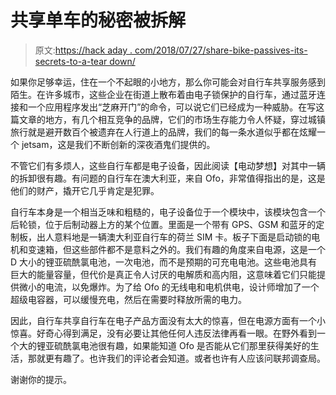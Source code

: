 # 共享单车的秘密被拆解

> 原文:[https://hack aday . com/2018/07/27/share-bike-passives-its-secrets-to-a-tear down/](https://hackaday.com/2018/07/27/share-bike-surrenders-its-secrets-to-a-teardown/)

如果你足够幸运，住在一个不起眼的小地方，那么你可能会对自行车共享服务感到陌生。在许多城市，这些企业在街道上散布着由电子锁保护的自行车，通过蓝牙连接和一个应用程序发出“芝麻开门”的命令，可以说它们已经成为一种威胁。在写这篇文章的地方，有几个相互竞争的品牌，它们的市场生存能力令人怀疑，穿过城镇旅行就是避开数百个被遗弃在人行道上的品牌，我们的每一条水道似乎都在炫耀一个 jetsam，这是我们不断创新的深夜酒鬼们提供的。

不管它们有多烦人，这些自行车都是电子设备，因此阅读【电动梦想】对其中一辆的拆卸很有趣。有问题的自行车在澳大利亚，来自 Ofo，非常值得指出的是，这是他们的财产，撬开它几乎肯定是犯罪。

自行车本身是一个相当乏味和粗糙的，电子设备位于一个模块中，该模块包含一个后轮锁，位于后制动器上方的某个位置。里面是一个带有 GPS、GSM 和蓝牙的定制板，出人意料地是一辆澳大利亚自行车的荷兰 SIM 卡。板子下面是启动锁的电机和变速箱，但这些部件都不是意料之外的。我们有趣的角度来自电源，这是一个 D 大小的锂亚硫酰氯电池，一次电池，而不是预期的可充电电池。这些电池具有巨大的能量容量，但代价是真正令人讨厌的电解质和高内阻，这意味着它们只能提供微小的电流，以免爆炸。为了给 Ofo 的无线电和电机供电，设计师增加了一个超级电容器，可以缓慢充电，然后在需要时释放所需的电力。

因此，自行车共享自行车在电子产品方面没有太大的惊喜，但在电源方面有一个小惊喜。好奇心得到满足，没有必要让其他任何人违反法律再看一眼。在野外看到一个大的锂亚硫酰氯电池很有趣，如果能知道 Ofo 是否能从它们那里获得美好的生活，那就更有趣了。也许我们的评论者会知道。或者也许有人应该问联邦调查局。

谢谢你的提示。